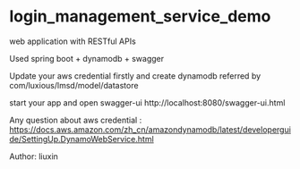 # login_management_service_demo

web application with RESTful APIs

Used spring boot + dynamodb + swagger

Update your aws credential firstly and create dynamodb referred by com/luxious/lmsd/model/datastore

start your app and open swagger-ui
http://localhost:8080/swagger-ui.html

Any question about aws credential : 
https://docs.aws.amazon.com/zh_cn/amazondynamodb/latest/developerguide/SettingUp.DynamoWebService.html

Author: liuxin
